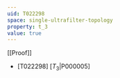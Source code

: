 ```yaml
---
uid: T022298
space: single-ultrafilter-topology
property: t_3
value: true
---
```

[[Proof]]

* [T022298] [$T_3$|P000005]

